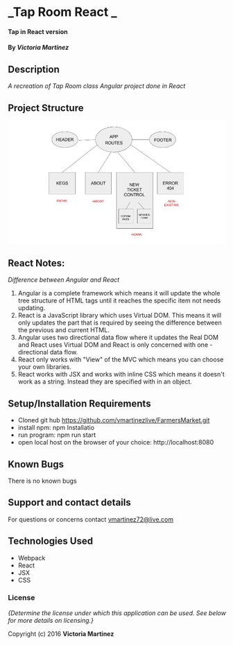 # _Tap Room React _

#### Tap in React version

#### By _**Victoria Martinez**_

## Description

_A recreation of Tap Room class Angular project done in React_

## Project Structure
![](src\assets\images\component-tree.jpg)

## React Notes:
_Difference between Angular and React_
1. Angular is a complete framework which means it will update the whole tree structure of HTML tags until it reaches the specific item not needs updating.   
2. React is a JavaScript library which uses Virtual DOM.  This means it will only updates the part that is required by seeing the difference between the previous and current HTML.
3. Angular uses two directional data flow where it updates the Real DOM and React uses Virtual DOM and React is only concerned with one -directional data flow.
4. React only works with "View" of the MVC which means you can choose your own libraries.
5. React works with JSX and works with inline CSS which means it doesn't work as a string.  Instead they are specified with in an object.

## Setup/Installation Requirements

* Cloned git hub https://github.com/vmartinezlive/FarmersMarket.git
* install npm: npm Installatio
* run program: npm run start
* open local host on the browser of your choice: http://localhost:8080

## Known Bugs

There is no known bugs

## Support and contact details

For questions or concerns contact vmartinez72@live.com

## Technologies Used

* Webpack
* React
* JSX
* CSS


### License

*{Determine the license under which this application can be used.  See below for more details on licensing.}*

Copyright (c) 2016 **Victoria Martinez**
